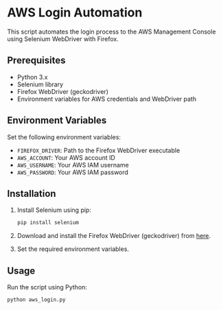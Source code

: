 # AWS Login Automation

This script automates the login process to the AWS Management Console using Selenium WebDriver with Firefox.

## Prerequisites

- Python 3.x
- Selenium library
- Firefox WebDriver (geckodriver)
- Environment variables for AWS credentials and WebDriver path

## Environment Variables

Set the following environment variables:

- `FIREFOX_DRIVER`: Path to the Firefox WebDriver executable
- `AWS_ACCOUNT`: Your AWS account ID
- `AWS_USERNAME`: Your AWS IAM username
- `AWS_PASSWORD`: Your AWS IAM password

## Installation

1. Install Selenium using pip:

    ```sh
    pip install selenium
    ```

2. Download and install the Firefox WebDriver (geckodriver) from [here](https://github.com/mozilla/geckodriver/releases).

3. Set the required environment variables.

## Usage

Run the script using Python:

```sh
python aws_login.py
